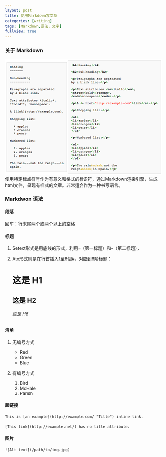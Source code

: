 ```yaml
---
layout: post
title: 使用Markdown写文章
categories: [writing]
tags: [Markdown,语法，文字]
fullview: true
---
```


### 关于 Markdown
![markdown](/images/markdown.png)    
使用特定标点符号作为有意义和格式的标识符，通过Markdown渲染引擎，生成html文件，呈现有样式的文章。非常适合作为一种书写语言。

### Markdwon 语法

#### 段落
回车：行末尾两个或两个以上的空格

#### 标题

1. Setext形式是用底线的形式，利用=（第一标题）和-（第二标题），

2. Atx形式则是在行首插入1至6個#，对应到6阶标题：    
    # 这是 H1    
    ## 这是 H2    
    ###### 这是 H6

#### 清单
1. 无编号方式   
    *   Red
    *   Green
    *   Blue    
        
2. 有编号方式
    1.  Bird
    2.  McHale
    3.  Parish
    
#### 超链接
    This is [an example](http://example.com/ "Title") inline link.

    [This link](http://example.net/) has no title attribute.

#### 图片
    ![Alt text](/path/to/img.jpg)
